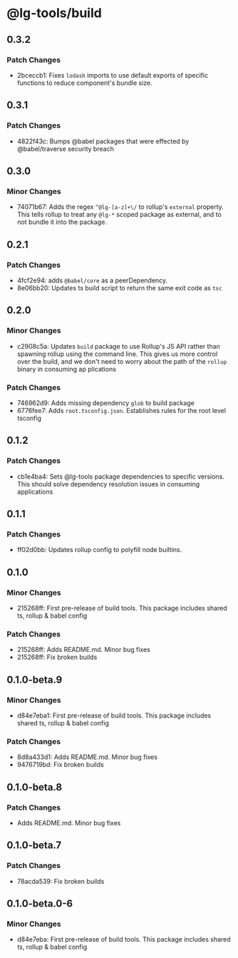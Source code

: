 # @lg-tools/build

## 0.3.2

### Patch Changes

- 2bceccb1: Fixes `lodash` imports to use default exports of specific functions to reduce component's bundle size.

## 0.3.1

### Patch Changes

- 4822f43c: Bumps @babel packages that were effected by @babel/traverse security breach

## 0.3.0

### Minor Changes

- 74071b67: Adds the regex `^@lg-[a-z]+\/` to rollup's `external` property. This tells rollup to treat any `@lg-*` scoped package as external, and to not bundle it into the package.

## 0.2.1

### Patch Changes

- 4fcf2e94: adds `@babel/core` as a peerDependency.
- 8e06bb20: Updates ts build script to return the same exit code as `tsc`

## 0.2.0

### Minor Changes

- c2908c5a: Updates `build` package to use Rollup's JS API rather than spawning rollup using the command line. This gives us more control over the build, and we don't need to worry about the path of the `rollup` binary in consuming ap
  plications

### Patch Changes

- 746962d9: Adds missing dependency `glob` to build package
- 6776fee7: Adds `root.tsconfig.json`. Establishes rules for the root level tsconfig

## 0.1.2

### Patch Changes

- cb1e4ba4: Sets @lg-tools package dependencies to specific versions.
  This should solve dependency resolution issues in consuming applications

## 0.1.1

### Patch Changes

- ff02d0bb: Updates rollup config to polyfill node builtins.

## 0.1.0

### Minor Changes

- 215268ff: First pre-release of build tools. This package includes shared ts, rollup & babel config

### Patch Changes

- 215268ff: Adds README.md. Minor bug fixes
- 215268ff: Fix broken builds

## 0.1.0-beta.9

### Minor Changes

- d84e7eba1: First pre-release of build tools. This package includes shared ts, rollup & babel config

### Patch Changes

- 8d8a433d1: Adds README.md. Minor bug fixes
- 9476719bd: Fix broken builds

## 0.1.0-beta.8

### Patch Changes

- Adds README.md. Minor bug fixes

## 0.1.0-beta.7

### Patch Changes

- 78acda539: Fix broken builds

## 0.1.0-beta.0-6

### Minor Changes

- d84e7eba: First pre-release of build tools. This package includes shared ts, rollup & babel config

